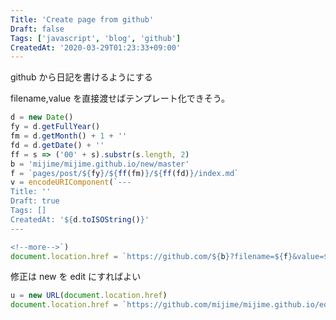 ```yaml
---
Title: 'Create page from github'
Draft: false
Tags: ['javascript', 'blog', 'github']
CreatedAt: '2020-03-29T01:23:33+09:00'
---
```


github から日記を書けるようにする

<!--more-->

filename,value を直接渡せばテンプレート化できそう。

```javascript
d = new Date()
fy = d.getFullYear()
fm = d.getMonth() + 1 + ''
fd = d.getDate() + ''
ff = s => ('00' + s).substr(s.length, 2)
b = 'mijime/mijime.github.io/new/master'
f = `pages/post/${fy}/${ff(fm)}/${ff(fd)}/index.md`
v = encodeURIComponent(`---
Title: ''
Draft: true
Tags: []
CreatedAt: '${d.toISOString()}'
---

<!--more-->`)
document.location.href = `https://github.com/${b}?filename=${f}&value=${v}`
```

修正は new を edit にすればよい

```javascript
u = new URL(document.location.href)
document.location.href = `https://github.com/mijime/mijime.github.io/edit/master/pages${u.pathname}index.md`
```
